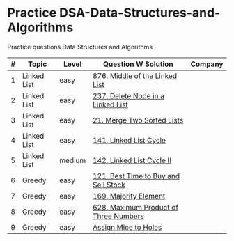 # Practice DSA-Data-Structures-and-Algorithms
Practice questions Data Structures and Algorithms


| #   | Topic       | Level  | Question W Solution                                                                                           | Company |
|-----|-------------|--------|---------------------------------------------------------------------------------------------------------------|---------|
| 1   | Linked List | easy   | [876. Middle of the Linked List](General/Linked%20List/876.%20Middle%20of%20the%20Linked%20List)              |         |
| 2   | Linked List | easy   | [237. Delete Node in a Linked List](General%2FLinked%20List%2F237.%20Delete%20Node%20in%20a%20Linked%20List)  |         |
| 3   | Linked List | easy   | [21. Merge Two Sorted Lists](General%2FLinked%20List%2F21.%20Merge%20Two%20Sorted%20Lists)                    |         |
| 4   | Linked List | easy   | [141. Linked List Cycle](General%2FLinked%20List%2F141.%20Linked%20List%20Cycle)                              |         |
| 5   | Linked List | medium | [142. Linked List Cycle II](General%2FLinked%20List%2F142.%20Linked%20List%20Cycle%20II)                      |         |
| 6   | Greedy      | easy   | [121. Best Time to Buy and Sell Stock](General%2FGreedy%2F121.%20Best%20Time%20to%20Buy%20and%20Sell%20Stock) |         |
| 7   | Greedy      | easy   | [169. Majority Element](General%2FGreedy%2F169.%20Majority%20Element)                                         |         |
| 8   | Greedy      | easy   | [628. Maximum Product of Three Numbers](General%2FGreedy%2F628.%20Maximum%20Product%20of%20Three%20Numbers)   |         |
| 9   | Greedy      | easy   | [Assign Mice to Holes](General%2FGreedy%2FAssign%20Mice%20to%20Holes)                                                                                                          |         |
